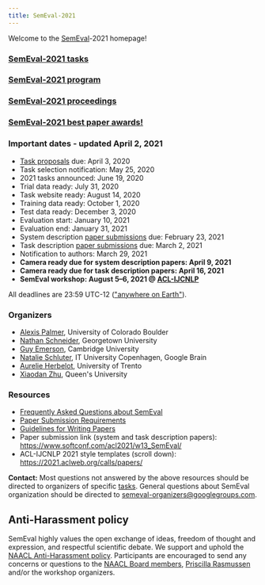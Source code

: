 ```yaml
---
title: SemEval-2021
---
```


Welcome to the [SemEval](https://semeval.github.io/)-2021 homepage!

### [SemEval-2021 tasks](https://semeval.github.io/SemEval2021/tasks)

### [SemEval-2021 program](https://semeval.github.io/SemEval2021/schedule)

### [SemEval-2021 proceedings](https://aclanthology.org/volumes/2021.semeval-1/)

### [SemEval-2021 best paper awards!](https://semeval.github.io/SemEval2021/awards)

### Important dates - updated April 2, 2021

- [Task proposals](cft.html) due: April 3, 2020
- Task selection notification: May 25, 2020
- 2021 tasks announced: June 19, 2020
- Trial data ready: July 31, 2020
- Task website ready: August 14, 2020
- Training data ready: October 1, 2020
- Test data ready: December 3, 2020
- Evaluation start: January 10, 2021
- Evaluation end: January 31, 2021
- System description [paper submissions](https://www.softconf.com/acl2021/w13_SemEval/) due: February 23, 2021
- Task description [paper submissions](https://www.softconf.com/acl2021/w13_SemEval/) due: March 2, 2021
- Notification to authors: March 29, 2021
- __Camera ready due for system description papers: April 9, 2021__
- __Camera ready due for task description papers: April 16, 2021__
- __SemEval workshop: August 5–6, 2021 @ <a href="https://2021.aclweb.org/">ACL-IJCNLP</a>__

All deadlines are 23:59 UTC-12 (["anywhere on Earth"](https://en.wikipedia.org/wiki/Anywhere_on_Earth)).

### Organizers

- [Alexis Palmer](), University of Colorado Boulder
- [Nathan Schneider](http://people.cs.georgetown.edu/nschneid/), Georgetown University
- [Guy Emerson](https://www.languagesciences.cam.ac.uk/directory/guy-emerson), Cambridge University
- [Natalie Schluter](https://natschluter.github.io/), IT University Copenhagen, Google Brain
- [Aurelie Herbelot](http://aurelieherbelot.net/), University of Trento
- [Xiaodan Zhu](http://www.xiaodanzhu.com/), Queen's University

### Resources

- [Frequently Asked Questions about SemEval](/faq.html)
- [Paper Submission Requirements](/paper-requirements.html)
- [Guidelines for Writing Papers](/system-paper-template.html)
- Paper submission link (system and task description papers): <https://www.softconf.com/acl2021/w13_SemEval/>
- ACL-IJCNLP 2021 style templates (scroll down): <https://2021.aclweb.org/calls/papers/>

__Contact:__ Most questions not answered by the above resources should be directed to organizers of specific [tasks](tasks.html).
General questions about SemEval organization should be directed to <semeval-organizers@googlegroups.com>.

## Anti-Harassment policy

SemEval highly values the open exchange of ideas, freedom of thought and expression, and respectful scientific debate. We support and uphold the [NAACL Anti-Harassment policy](http://naacl.org/policies/anti-harassment.html). Participants are encouraged to send any concerns or questions to the [NAACL Board members](http://naacl.org/officers/), [Priscilla Rasmussen](mailto:acl@aclweb.org) and/or the workshop organizers.
